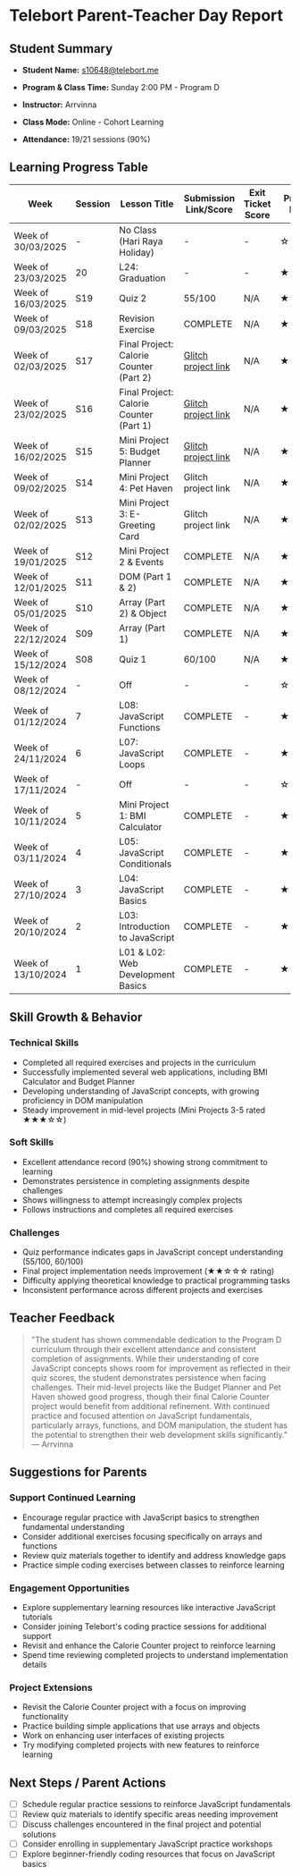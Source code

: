 # Telebort Parent-Teacher Day Report

## Student Summary

- **Student Name:** s10648@telebort.me

- **Program & Class Time:** Sunday 2:00 PM - Program D

- **Instructor:** Arrvinna

- **Class Mode:** Online - Cohort Learning

- **Attendance:** 19/21 sessions (90%)


## Learning Progress Table

| Week | Session | Lesson Title | Submission Link/Score | Exit Ticket Score | Progress Rating |
|------|---------|-------------|----------------------|-------------------|-----------------|
| Week of 30/03/2025 | - | No Class (Hari Raya Holiday) | - | - | ☆☆☆☆☆ |
| Week of 23/03/2025 | 20 | L24: Graduation | - | - | ★★★★☆ |
| Week of 16/03/2025 | S19 | Quiz 2 | 55/100 | N/A | ★★★☆☆ |
| Week of 09/03/2025 | S18 | Revision Exercise | COMPLETE | N/A | ★★☆☆☆ |
| Week of 02/03/2025 | S17 | Final Project: Calorie Counter (Part 2) | [Glitch project link](https://glitch.com/~prong-local-background) | N/A | ★★☆☆☆ |
| Week of 23/02/2025 | S16 | Final Project: Calorie Counter (Part 1) | [Glitch project link](https://glitch.com/~prong-local-background) | N/A | ★★☆☆☆ |
| Week of 16/02/2025 | S15 | Mini Project 5: Budget Planner | [Glitch project link](https://glitch.com/~prong-local-background) | N/A | ★★★☆☆ |
| Week of 09/02/2025 | S14 | Mini Project 4: Pet Haven | Glitch project link | N/A | ★★★☆☆ |
| Week of 02/02/2025 | S13 | Mini Project 3: E-Greeting Card | Glitch project link | N/A | ★★★☆☆ |
| Week of 19/01/2025 | S12 | Mini Project 2 & Events | COMPLETE | N/A | ★★★☆☆ |
| Week of 12/01/2025 | S11 | DOM (Part 1 & 2) | COMPLETE | N/A | ★★★☆☆ |
| Week of 05/01/2025 | S10 | Array (Part 2) & Object | COMPLETE | N/A | ★★★☆☆ |
| Week of 22/12/2024 | S09 | Array (Part 1) | COMPLETE | N/A | ★★☆☆☆ |
| Week of 15/12/2024 | S08 | Quiz 1 | 60/100 | N/A | ★★★☆☆ |
| Week of 08/12/2024 | - | Off | - | - | ☆☆☆☆☆ |
| Week of 01/12/2024 | 7 | L08: JavaScript Functions | COMPLETE | - | ★★☆☆☆ |
| Week of 24/11/2024 | 6 | L07: JavaScript Loops | COMPLETE | - | ★★★☆☆ |
| Week of 17/11/2024 | - | Off | - | - | ☆☆☆☆☆ |
| Week of 10/11/2024 | 5 | Mini Project 1: BMI Calculator | COMPLETE | - | ★★★☆☆ |
| Week of 03/11/2024 | 4 | L05: JavaScript Conditionals | COMPLETE | - | ★★★☆☆ |
| Week of 27/10/2024 | 3 | L04: JavaScript Basics | COMPLETE | - | ★★★☆☆ |
| Week of 20/10/2024 | 2 | L03: Introduction to JavaScript | COMPLETE | - | ★★☆☆☆ |
| Week of 13/10/2024 | 1 | L01 & L02: Web Development Basics | COMPLETE | - | ★★☆☆☆ |

## Skill Growth & Behavior

### Technical Skills
- Completed all required exercises and projects in the curriculum
- Successfully implemented several web applications, including BMI Calculator and Budget Planner
- Developing understanding of JavaScript concepts, with growing proficiency in DOM manipulation
- Steady improvement in mid-level projects (Mini Projects 3-5 rated ★★★☆☆)

### Soft Skills
- Excellent attendance record (90%) showing strong commitment to learning
- Demonstrates persistence in completing assignments despite challenges
- Shows willingness to attempt increasingly complex projects
- Follows instructions and completes all required exercises

### Challenges
- Quiz performance indicates gaps in JavaScript concept understanding (55/100, 60/100)
- Final project implementation needs improvement (★★☆☆☆ rating)
- Difficulty applying theoretical knowledge to practical programming tasks
- Inconsistent performance across different projects and exercises

## Teacher Feedback
> "The student has shown commendable dedication to the Program D curriculum through their excellent attendance and consistent completion of assignments. While their understanding of core JavaScript concepts shows room for improvement as reflected in their quiz scores, the student demonstrates persistence when facing challenges. Their mid-level projects like the Budget Planner and Pet Haven showed good progress, though their final Calorie Counter project would benefit from additional refinement. With continued practice and focused attention on JavaScript fundamentals, particularly arrays, functions, and DOM manipulation, the student has the potential to strengthen their web development skills significantly." — Arrvinna

## Suggestions for Parents

### Support Continued Learning
- Encourage regular practice with JavaScript basics to strengthen fundamental understanding
- Consider additional exercises focusing specifically on arrays and functions
- Review quiz materials together to identify and address knowledge gaps
- Practice simple coding exercises between classes to reinforce learning

### Engagement Opportunities
- Explore supplementary learning resources like interactive JavaScript tutorials
- Consider joining Telebort's coding practice sessions for additional support
- Revisit and enhance the Calorie Counter project to reinforce learning
- Spend time reviewing completed projects to understand implementation details

### Project Extensions
- Revisit the Calorie Counter project with a focus on improving functionality
- Practice building simple applications that use arrays and objects
- Work on enhancing user interfaces of existing projects
- Try modifying completed projects with new features to reinforce learning

## Next Steps / Parent Actions
- [ ] Schedule regular practice sessions to reinforce JavaScript fundamentals
- [ ] Review quiz materials to identify specific areas needing improvement
- [ ] Discuss challenges encountered in the final project and potential solutions
- [ ] Consider enrolling in supplementary JavaScript practice workshops
- [ ] Explore beginner-friendly coding resources that focus on JavaScript basics
